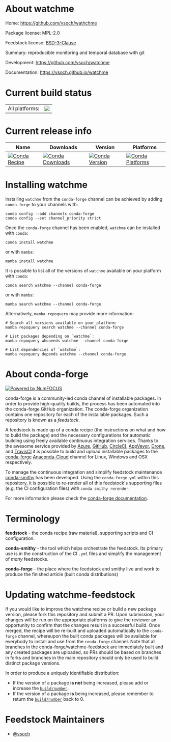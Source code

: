 About watchme
=============

Home: https://github.com/vsoch/wathchme

Package license: MPL-2.0

Feedstock license: [BSD-3-Clause](https://github.com/conda-forge/watchme-feedstock/blob/main/LICENSE.txt)

Summary: reproducible monitoring and temporal database with git

Development: https://github.com/vsoch/watchme

Documentation: https://vsoch.github.io/watchme

Current build status
====================


<table><tr><td>All platforms:</td>
    <td>
      <a href="https://dev.azure.com/conda-forge/feedstock-builds/_build/latest?definitionId=6882&branchName=main">
        <img src="https://dev.azure.com/conda-forge/feedstock-builds/_apis/build/status/watchme-feedstock?branchName=main">
      </a>
    </td>
  </tr>
</table>

Current release info
====================

| Name | Downloads | Version | Platforms |
| --- | --- | --- | --- |
| [![Conda Recipe](https://img.shields.io/badge/recipe-watchme-green.svg)](https://anaconda.org/conda-forge/watchme) | [![Conda Downloads](https://img.shields.io/conda/dn/conda-forge/watchme.svg)](https://anaconda.org/conda-forge/watchme) | [![Conda Version](https://img.shields.io/conda/vn/conda-forge/watchme.svg)](https://anaconda.org/conda-forge/watchme) | [![Conda Platforms](https://img.shields.io/conda/pn/conda-forge/watchme.svg)](https://anaconda.org/conda-forge/watchme) |

Installing watchme
==================

Installing `watchme` from the `conda-forge` channel can be achieved by adding `conda-forge` to your channels with:

```
conda config --add channels conda-forge
conda config --set channel_priority strict
```

Once the `conda-forge` channel has been enabled, `watchme` can be installed with `conda`:

```
conda install watchme
```

or with `mamba`:

```
mamba install watchme
```

It is possible to list all of the versions of `watchme` available on your platform with `conda`:

```
conda search watchme --channel conda-forge
```

or with `mamba`:

```
mamba search watchme --channel conda-forge
```

Alternatively, `mamba repoquery` may provide more information:

```
# Search all versions available on your platform:
mamba repoquery search watchme --channel conda-forge

# List packages depending on `watchme`:
mamba repoquery whoneeds watchme --channel conda-forge

# List dependencies of `watchme`:
mamba repoquery depends watchme --channel conda-forge
```


About conda-forge
=================

[![Powered by
NumFOCUS](https://img.shields.io/badge/powered%20by-NumFOCUS-orange.svg?style=flat&colorA=E1523D&colorB=007D8A)](https://numfocus.org)

conda-forge is a community-led conda channel of installable packages.
In order to provide high-quality builds, the process has been automated into the
conda-forge GitHub organization. The conda-forge organization contains one repository
for each of the installable packages. Such a repository is known as a *feedstock*.

A feedstock is made up of a conda recipe (the instructions on what and how to build
the package) and the necessary configurations for automatic building using freely
available continuous integration services. Thanks to the awesome service provided by
[Azure](https://azure.microsoft.com/en-us/services/devops/), [GitHub](https://github.com/),
[CircleCI](https://circleci.com/), [AppVeyor](https://www.appveyor.com/),
[Drone](https://cloud.drone.io/welcome), and [TravisCI](https://travis-ci.com/)
it is possible to build and upload installable packages to the
[conda-forge](https://anaconda.org/conda-forge) [Anaconda-Cloud](https://anaconda.org/)
channel for Linux, Windows and OSX respectively.

To manage the continuous integration and simplify feedstock maintenance
[conda-smithy](https://github.com/conda-forge/conda-smithy) has been developed.
Using the ``conda-forge.yml`` within this repository, it is possible to re-render all of
this feedstock's supporting files (e.g. the CI configuration files) with ``conda smithy rerender``.

For more information please check the [conda-forge documentation](https://conda-forge.org/docs/).

Terminology
===========

**feedstock** - the conda recipe (raw material), supporting scripts and CI configuration.

**conda-smithy** - the tool which helps orchestrate the feedstock.
                   Its primary use is in the construction of the CI ``.yml`` files
                   and simplify the management of *many* feedstocks.

**conda-forge** - the place where the feedstock and smithy live and work to
                  produce the finished article (built conda distributions)


Updating watchme-feedstock
==========================

If you would like to improve the watchme recipe or build a new
package version, please fork this repository and submit a PR. Upon submission,
your changes will be run on the appropriate platforms to give the reviewer an
opportunity to confirm that the changes result in a successful build. Once
merged, the recipe will be re-built and uploaded automatically to the
`conda-forge` channel, whereupon the built conda packages will be available for
everybody to install and use from the `conda-forge` channel.
Note that all branches in the conda-forge/watchme-feedstock are
immediately built and any created packages are uploaded, so PRs should be based
on branches in forks and branches in the main repository should only be used to
build distinct package versions.

In order to produce a uniquely identifiable distribution:
 * If the version of a package **is not** being increased, please add or increase
   the [``build/number``](https://docs.conda.io/projects/conda-build/en/latest/resources/define-metadata.html#build-number-and-string).
 * If the version of a package **is** being increased, please remember to return
   the [``build/number``](https://docs.conda.io/projects/conda-build/en/latest/resources/define-metadata.html#build-number-and-string)
   back to 0.

Feedstock Maintainers
=====================

* [@vsoch](https://github.com/vsoch/)

